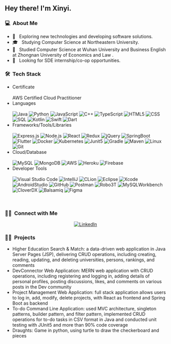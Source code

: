 
<h2> Hey there! I'm Xinyi.</h2>

<h3> 💻 &nbsp;About Me </h3>

- 🤔 &nbsp; Exploring new technologies and developing software solutions.
- 🎓 &nbsp; Studying Computer Science at Northeastern University.
- 🌱 &nbsp; Studied Computer Science at Wuhan University and Business English at Zhongnan University of Economics and Law .
- 💼 &nbsp; Looking for SDE internship/co-op opportunities.

<h3> 🛠 &nbsp;Tech Stack</h3>

- Certificate <br/><br/>
  AWS Certified Cloud Practitioner
  <br/>
- Languages <br/><br/>
  ![Java](https://img.shields.io/badge/-Java-333333?style=flat&logo=Java&logoColor=007396)
  ![Python](https://img.shields.io/badge/-Python-333333?style=flat&logo=python)
  ![JavaScript](https://img.shields.io/badge/-JavaScript-333333?style=flat&logo=javascript)
  ![C++](https://img.shields.io/badge/-C%23-333333?style=flat&logo=C%2B%2B&logoColor=00599C)
  ![TypeScript](https://img.shields.io/badge/-TypeScript-333333?style=flat&logo=TypeScript&logoColor=007acc)
  ![HTML5](https://img.shields.io/badge/-HTML5-333333?style=flat&logo=HTML5)
  ![CSS](https://img.shields.io/badge/-CSS-333333?style=flat&logo=CSS3&logoColor=1572B6)
  ![SQL](https://img.shields.io/badge/-SQL-333333?style=flat&logo=sql&logoColor=007396)
  ![Kotlin](https://img.shields.io/badge/-Kotlin-333333?style=flat&logo=Kotlin&logoColor=B125EA)
  ![Swift](https://img.shields.io/badge/-Swift-333333?style=flat&logo=Swift&logoColor=FF7B54)
  ![Dart](https://img.shields.io/badge/-Dart-333333?style=flat&logo=Dart&logoColor=0075BA)
  <br/>
- Frameworks/Tools/Libraries <br/><br/>
  ![Express.js](https://img.shields.io/badge/-Express.js-333333?style=flat&logo=Express.js)
  ![Node.js](https://img.shields.io/badge/-Node.js-333333?style=flat&logo=node.js)
  ![React](https://img.shields.io/badge/-React-333333?style=flat&logo=react)
  ![Redux](https://img.shields.io/badge/-Redux-333333?style=flat&logo=Redux)
  ![jQuery](https://img.shields.io/badge/-jQuery-333333?style=flat&logo=jQuery)
  ![SpringBoot](https://img.shields.io/badge/-SpringBoot-333333?style=flat&logo=springboot)
  ![Flutter](https://img.shields.io/badge/-Flutter-333333?style=flat&logo=Flutter)
  ![Docker](https://img.shields.io/badge/-Docker-333333?style=flat&logo=Docker)
  ![Kubernetes](https://img.shields.io/badge/-Kubernetes-333333?style=flat&logo=Kubernetes)
  ![Junit5](https://img.shields.io/badge/-Junit5-333333?style=flat&logo=Junit5)
  ![Gradle](https://img.shields.io/badge/-Gradle-333333?style=flat&logo=Gradle)
  ![Maven](https://img.shields.io/badge/-Maven-333333?style=flat&logo=Maven)
  ![Linux](https://img.shields.io/badge/-Linux-333333?style=flat&logo=Linux)
  ![Git](https://img.shields.io/badge/-Git-333333?style=flat&logo=git)
  <br/>
- Cloud/Database <br/><br/>
  ![MySQL](https://img.shields.io/badge/-MySQL-333333?style=flat&logo=mysql)
  ![MongoDB](https://img.shields.io/badge/-MongoDB-333333?style=flat&logo=mongodb)
  ![AWS](https://img.shields.io/badge/-AWS-333333?style=flat&logo=aws)
  ![Heroku](https://img.shields.io/badge/-Heroku-333333?style=flat&logo=Heroku)
  ![Firebase](https://img.shields.io/badge/-Firebase-333333?style=flat&logo=Firebase)
  <br/>
- Developer Tools <br/><br/>
  ![Visual Studio Code](https://img.shields.io/badge/-Visual%20Studio%20Code-333333?style=flat&logo=visual-studio-code&logoColor=007ACC)
  ![IntelliJ](https://img.shields.io/badge/-IntelliJ-333333?style=flat&logo=IntelliJ)
  ![CLion](https://img.shields.io/badge/-CLion-333333?style=flat&logo=CLion)
  ![Eclipse](https://img.shields.io/badge/-Eclipse-333333?style=flat&logo=eclipse-ide&logoColor=2C2255)
  ![Xcode](https://img.shields.io/badge/-xcode-333333?style=flat&logo=xcode)
  ![AndroidStudio](https://img.shields.io/badge/-AndroidStudio-333333?style=flat&logo=AndroidStudio)
  ![GitHub](https://img.shields.io/badge/-GitHub-333333?style=flat&logo=github)
  ![Postman](https://img.shields.io/badge/-Postman-333333?style=flat&logo=Postman)
  ![Robo3T](https://img.shields.io/badge/-Robo3T-333333?style=flat&logo=Robo3T)
  ![MySQLWorkbench](https://img.shields.io/badge/-MySQLWorkbench-333333?style=flat&logo=MySQLWorkbench)
  ![CloverDX](https://img.shields.io/badge/-CloverDX-333333?style=flat&logo=CloverDX)
  ![Balsamiq](https://img.shields.io/badge/-Balsamiq-333333?style=flat&logo=Balsamiq)
  ![Figma](https://img.shields.io/badge/-Figma-333333?style=flat&logo=Figma)

<br/>

<!-- <a href="https://github.com/xinyicheng">
  <img height="180em" src="https://github-readme-stats.vercel.app/api?username=xinyicheng&theme=buefy&show_icons=true" />
  <img height="180em" src="https://github-readme-stats.vercel.app/api/top-langs/?username=xinyicheng&theme=buefy&layout=compact" />
</a> -->

<!-- <br/> -->

<h3> 🤝🏻 &nbsp;Connect with Me </h3>

<p align="center">
<a href="https://www.linkedin.com/in/xinyi-cheng-7b2131239/"><img alt="LinkedIn" src="https://img.shields.io/badge/LinkedIn-XinyiCheng-blue?style=flat-square&logo=linkedin"></a>
</p>

<!-- <br/> -->
<h3> 🤝🏻 &nbsp;Projects </h3>

- Higher Education Search & Match: a data-driven web application in Java Server Pages (JSP), delivering CRUD operations, including creating, reading, updating, and deleting universities, persons, rankings, and comments
- DevConnector Web Application: MERN web application with CRUD operations, including registering and logging in, adding details of personal profiles, posting discussions, likes, and comments on various posts in the Dev community
- Project Management Web Application: full stack application allows users to log in, add, modify, delete projects, with React as frontend and Spring Boot as backend 
- To-do Command Line Application: used MVC architecture, singleton patterns, builder pattern, and filter pattern, implemented CRUD operations for to-do tasks in CSV format in Java and conducted unit testing with JUnit5 and more than 90% code coverage
- Draughts: Game in python, using turtle to draw the checkerboard and pieces

